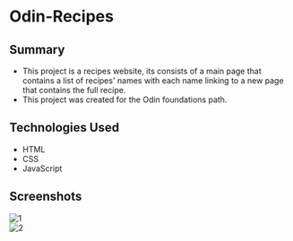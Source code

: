 # Odin-Recipes  

## Summary  
- This project is a recipes website, its consists of a main page that contains a list of recipes' names with each name linking to a new page that contains the full recipe.
- This project was created for the Odin foundations path.  

## Technologies Used  
- HTML  
- CSS
- JavaScript

## Screenshots  
![1](https://github.com/user-attachments/assets/065fe672-61ab-47d6-a47f-914c55a49e35)  
![2](https://github.com/user-attachments/assets/f284add0-7a19-4a6e-9b85-a6608b692bcd)
